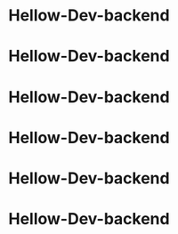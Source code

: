 # Hellow-Dev-backend
# Hellow-Dev-backend
# Hellow-Dev-backend
# Hellow-Dev-backend
# Hellow-Dev-backend
# Hellow-Dev-backend
